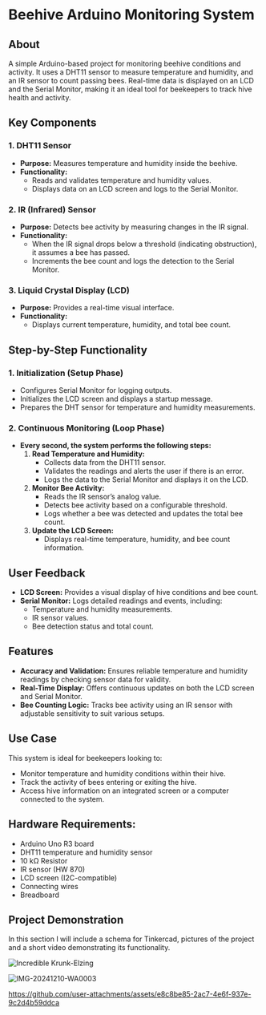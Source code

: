 # Beehive Arduino Monitoring System

## About

A simple Arduino-based project for monitoring beehive conditions and activity. It uses a DHT11 sensor to measure temperature and humidity, and an IR sensor to count passing bees. Real-time data is displayed on an LCD and the Serial Monitor, making it an ideal tool for beekeepers to track hive health and activity.

## Key Components

### 1. **DHT11 Sensor**
- **Purpose:** Measures temperature and humidity inside the beehive.
- **Functionality:**
  - Reads and validates temperature and humidity values.
  - Displays data on an LCD screen and logs to the Serial Monitor.

### 2. **IR (Infrared) Sensor**
- **Purpose:** Detects bee activity by measuring changes in the IR signal.
- **Functionality:**
  - When the IR signal drops below a threshold (indicating obstruction), it assumes a bee has passed.
  - Increments the bee count and logs the detection to the Serial Monitor.

### 3. **Liquid Crystal Display (LCD)**
- **Purpose:** Provides a real-time visual interface.
- **Functionality:**
  - Displays current temperature, humidity, and total bee count.

## Step-by-Step Functionality

### **1. Initialization (Setup Phase)**
- Configures Serial Monitor for logging outputs.
- Initializes the LCD screen and displays a startup message.
- Prepares the DHT sensor for temperature and humidity measurements.

### **2. Continuous Monitoring (Loop Phase)**
- **Every second, the system performs the following steps:**
  1. **Read Temperature and Humidity:**
     - Collects data from the DHT11 sensor.
     - Validates the readings and alerts the user if there is an error.
     - Logs the data to the Serial Monitor and displays it on the LCD.
  2. **Monitor Bee Activity:**
     - Reads the IR sensor’s analog value.
     - Detects bee activity based on a configurable threshold.
     - Logs whether a bee was detected and updates the total bee count.
  3. **Update the LCD Screen:**
     - Displays real-time temperature, humidity, and bee count information.
     
## User Feedback
- **LCD Screen:** Provides a visual display of hive conditions and bee count.
- **Serial Monitor:** Logs detailed readings and events, including:
  - Temperature and humidity measurements.
  - IR sensor values.
  - Bee detection status and total count.

## Features
- **Accuracy and Validation:** Ensures reliable temperature and humidity readings by checking sensor data for validity.
- **Real-Time Display:** Offers continuous updates on both the LCD screen and Serial Monitor.
- **Bee Counting Logic:** Tracks bee activity using an IR sensor with adjustable sensitivity to suit various setups.


## Use Case
This system is ideal for beekeepers looking to:
- Monitor temperature and humidity conditions within their hive.
- Track the activity of bees entering or exiting the hive.
- Access hive information on an integrated screen or a computer connected to the system.

## Hardware Requirements:

   - Arduino Uno R3 board
   - DHT11 temperature and humidity sensor
   - 10 kΩ Resistor
   - IR sensor (HW 870)
   - LCD screen (I2C-compatible)
   - Connecting wires
   - Breadboard

## Project Demonstration

In this section I will include a schema for Tinkercad, pictures of the project and a short video demonstrating its functionality.

![Incredible Krunk-Elzing](https://github.com/user-attachments/assets/6175d0e7-77a3-4637-91df-a44e566f77b6)


![IMG-20241210-WA0003](https://github.com/user-attachments/assets/39ffa342-9a9a-4784-803f-4cb2aeb84d50)


https://github.com/user-attachments/assets/e8c8be85-2ac7-4e6f-937e-9c2d4b59ddca






